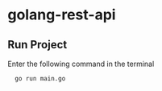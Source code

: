 # golang-rest-api

## Run Project

Enter the following command in the terminal

```bash
  go run main.go

```
